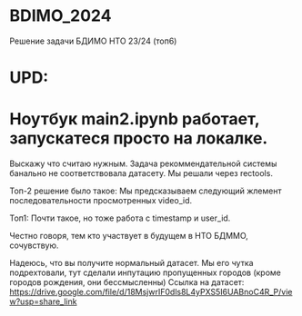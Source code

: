 # BDIMO_2024
Решение задачи БДИМО НТО 23/24 (топ6)


# UPD:
# Ноутбук main2.ipynb работает, запускатеся просто на локалке.



Выскажу что считаю нужным. Задача рекоммендательной системы банально не соответствовала датасету.
Мы решали через rectools.

Топ-2 решение было такое:
Мы предсказываем следующий жлемент последовательности просмотренных video_id.


Топ1:
Почти такое, но тоже работа с timestamp и user_id.


Честно говоря, тем кто участвует в будущем в НТО БДММО, сочувствую. 

Надеюсь, что вы получите нормальный датасет.
Мы его чутка подрехтовали, тут сделали инпутацию пропущенных городов (кроме городов рождения, они бессмысленны)
Ссылка на датасет: https://drive.google.com/file/d/18MsjwrIF0dls8L4yPXS5I6UABnoC4R_P/view?usp=share_link
